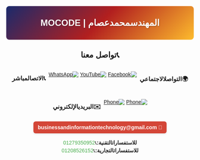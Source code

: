 <div align="center" style="font-family:'Cairo', sans-serif; direction: rtl">

<!-- لافتة ثابتة (لأن GitHub لا يدعم JavaScript في ملفات README) -->
<div style="background: linear-gradient(135deg, #1a2a6c, #b21f1f, #fdbb2d); padding: 15px; border-radius: 8px; margin-bottom: 20px; color: white; font-weight: 700; font-size: 24px; text-shadow: 1px 1px 3px rgba(0,0,0,0.3); min-height: 60px; display: flex; align-items: center; justify-content: center">
<span>المهندسمحمدعصام | MOCODE</span>
</div>

## 📞تواصل معنا

<div style="display:flex;flex-wrap:wrap;gap:8px;justify-content:center">

### 🌍التواصلالاجتماعي
[![Facebook](https://img.shields.io/badge/فيسبوك-الصفحةالرسمية-1877F2?style=for-the-badge&logo=facebook&logoColor=white)](https://www.facebook.com/share/1ALNcSquXH/)
[![YouTube](https://img.shields.io/badge/يوتيوب-قناةتعليمية-FF0000?style=for-the-badge&logo=youtube&logoColor=white)](https://youtube.com/@mo-code1)
[![WhatsApp](https://img.shields.io/badge/واتساب-قناةتواصل-25D366?style=for-the-badge&logo=whatsapp&logoColor=white)](https://whatsapp.com/channel/0029VaxnCdVJUM2S7zEY7v2u)

### 📞الاتصالمباشر
[![Phone](https://img.shields.io/badge/المهندس-01279350952-4CAF50?style=for-the-badge&logo=phone&logoColor=white)](tel:+201279350952)
[![Phone](https://img.shields.io/badge/مديرالتسويق-01208526152-4CAF50?style=for-the-badge&logo=phone&logoColor=white)](tel:+201208526152)

### ✉️البريديالإلكتروني
<div style="background:#D44638;color:white;padding:8px 12px;border-radius:6px;font-weight:bold;display:inline-flex;align-items:center;gap:5px;box-shadow:0 2px 5px rgba(0,0,0,0.1)">
📧 businessandinformationtechnology@gmail.com
</div>

</div>

<div style="margin-top:15px;font-size:14px;line-height:1.5">
<strong>للاستفساراتالتقنية:</strong>📞<a href="tel:+201279350952" style="color:#4CAF50;text-decoration:none">01279350952</a><br>
<strong>للاستفساراتالتجارية:</strong>📞<a href="tel:+201208526152" style="color:#4CAF50;text-decoration:none">01208526152</a>
</div>

</div>
